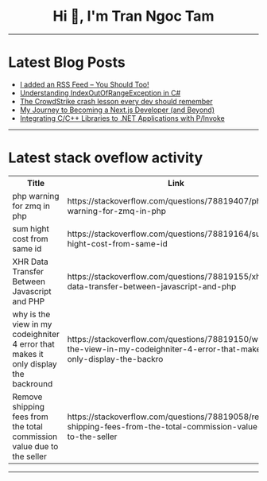 <h1 align="center">Hi 👋, I'm Tran Ngoc Tam</h1>

---

# Latest Blog Posts 
<!-- BLOG-POST-LIST:START -->
- [I added an RSS Feed – You Should Too!](https://dev.to/mrlinxed/i-added-an-rss-feed-you-should-too-26bo)
- [Understanding IndexOutOfRangeException in C#](https://dev.to/iamcymentho/understanding-indexoutofrangeexception-in-c-2k5g)
- [The CrowdStrike crash lesson every dev should remember](https://dev.to/fahimulhaq/the-crowdstrike-crash-lesson-every-dev-should-remember-5438)
- [My Journey to Becoming a Next.js Developer &lpar;and Beyond&rpar;](https://dev.to/ygntechstartup/my-journey-to-becoming-a-nextjs-developer-and-beyond-1g4a)
- [Integrating C/C++ Libraries to .NET Applications with P/Invoke](https://dev.to/turalsuleymani/integrating-cc-libraries-to-net-applications-with-pinvoke-1n4c)
<!-- BLOG-POST-LIST:END -->

---

# Latest stack oveflow activity
<table>
  <tr><th>Title</th><th>Link</th></tr>
  <!-- STACKOVERFLOW:START --><tr><td>php warning for zmq in php</td><td>https://stackoverflow.com/questions/78819407/php-warning-for-zmq-in-php</td></tr><tr><td>sum hight cost from same id</td><td>https://stackoverflow.com/questions/78819164/sum-hight-cost-from-same-id</td></tr><tr><td>XHR Data Transfer Between Javascript and PHP</td><td>https://stackoverflow.com/questions/78819155/xhr-data-transfer-between-javascript-and-php</td></tr><tr><td>why is the view in my codeighniter 4 error that makes it only display the backround</td><td>https://stackoverflow.com/questions/78819150/why-is-the-view-in-my-codeighniter-4-error-that-makes-it-only-display-the-backro</td></tr><tr><td>Remove shipping fees from the total commission value due to the seller</td><td>https://stackoverflow.com/questions/78819058/remove-shipping-fees-from-the-total-commission-value-due-to-the-seller</td></tr><!-- STACKOVERFLOW:END -->
</table>

---


